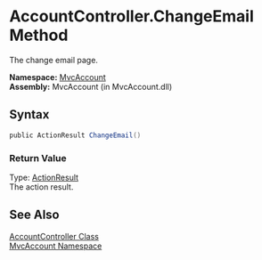 AccountController.ChangeEmail Method
====================================
The change email page.

**Namespace:** [MvcAccount][1]  
**Assembly:** MvcAccount (in MvcAccount.dll)

Syntax
------

```csharp
public ActionResult ChangeEmail()
```

### Return Value
Type: [ActionResult][2]  
The action result.

See Also
--------
[AccountController Class][3]  
[MvcAccount Namespace][1]  

[1]: ../README.md
[2]: http://msdn2.microsoft.com/en-us/library/dd493064
[3]: README.md